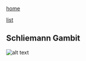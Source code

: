 [home](/zaliczeniowe1awww/)

[list](/zaliczeniowe1awww/list)

## Schliemann Gambit

![alt text](https://www.thechesswebsite.com/wp-content/uploads/2013/10/Schliemann-gambit-featured.jpg "Schliemann Gambit")
